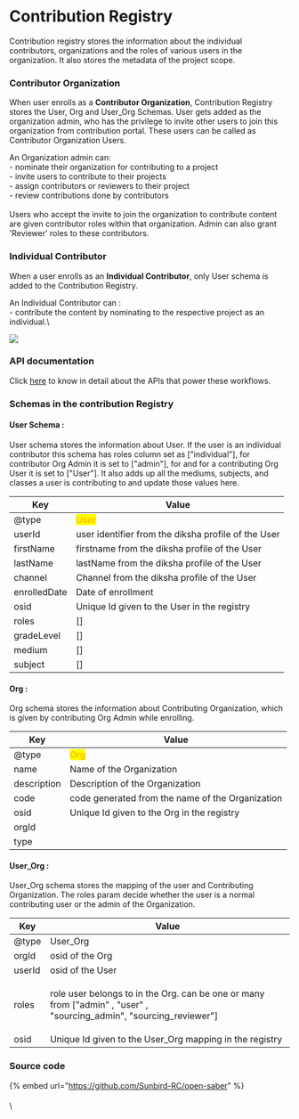# Contribution Registry

Contribution registry stores the information about the individual contributors, organizations and the roles of various users in the organization. It also stores the metadata of the project scope.&#x20;

### **Contributor Organization**

When user enrolls as a **Contributor Organization**, Contribution Registry stores the User, Org and User\_Org Schemas.  User gets added as the organization admin, who has the privilege to invite other users to join this organization from contribution portal. These users can be called as Contributor Organization Users.

An Organization admin can:\
&#x20;\-  nominate their organization for contributing to a project\
&#x20;\-  invite users to contribute to their projects\
&#x20;\-  assign contributors or reviewers to their project\
&#x20;\-  review contributions done by contributors \
\
Users who accept the invite to join the organization to contribute content are given contributor roles within that organization. Admin can also grant 'Reviewer' roles to these contributors.&#x20;

### Individual Contributor

When a user enrolls as an **Individual Contributor**, only User schema is added to the Contribution Registry.&#x20;

An Individual Contributor can : \
&#x20;\- contribute the content by nominating to the respective project as an individual.\


![](../../.gitbook/assets/os\_search.png)

### API documentation

Click [here](http://docs.sunbird.org/latest/apis/opensaber/) to know in detail about the APIs that power these workflows. &#x20;

### Schemas in the contribution Registry

#### User Schema :

User schema stores the information about User.  If the user is an individual contributor this schema has roles column set as \["individual"], for contributor Org Admin it is set to \["admin"], for and for a contributing Org User it is set to \["User"]. It also adds up all the mediums, subjects, and classes a user is contributing to and update those values here.&#x20;

| Key          | Value                                               |
| ------------ | --------------------------------------------------- |
| @type        | <mark style="color:orange;">User</mark>             |
| userId       | user identifier from the diksha profile of the User |
| firstName    | firstname from the diksha profile of the User       |
| lastName     | lastName from the diksha profile of the User        |
| channel      | Channel from the diksha profile of the User         |
| enrolledDate | Date of enrollment                                  |
| osid         | Unique Id given to the User in the registry         |
| roles        | \[]                                                 |
| gradeLevel   | \[]                                                 |
| medium       | \[]                                                 |
| subject      | \[]                                                 |

#### Org :&#x20;

Org schema stores the information about Contributing Organization, which is given by contributing Org Admin while enrolling.&#x20;

| Key         | Value                                            |
| ----------- | ------------------------------------------------ |
| @type       | <mark style="color:orange;">Org</mark>           |
| name        | Name of the Organization                         |
| description | Description of the Organization                  |
| code        | code generated from the name of the Organization |
| osid        | Unique Id given to the Org in the registry       |
| orgId       |                                                  |
| type        |                                                  |

#### User\_Org :

User\_Org schema stores the mapping of the user and Contributing Organization. The roles param decide whether the user is a normal contributing user or the admin of the Organization.

| Key    | Value                                                                                                                            |
| ------ | -------------------------------------------------------------------------------------------------------------------------------- |
| @type  | User\_Org                                                                                                                        |
| orgId  | osid of the Org                                                                                                                  |
| userId | osid of the User                                                                                                                 |
| roles  | <p>role user belongs to in the Org. can be one or many from ["admin" , "user" , <br> "sourcing_admin", "sourcing_reviewer"] </p> |
| osid   | Unique Id given to the User\_Org mapping in the registry                                                                         |

### Source code

{% embed url="https://github.com/Sunbird-RC/open-saber" %}

####

\
